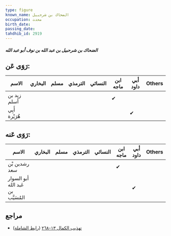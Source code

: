 ```yaml
---
type: figure
known_name: الضحاك بن شرحبيل
occupation: محدث
birth_date:
passing_date:
tahdhib_id: 2919
---
```

##### الضحاك بن شرحبيل بن عبد الله بن نوف أبو عبد الله

## رَوَى عَن:
| الاسم          | البخاري | مسلم | الترمذي | النسائي | ابن ماجه | أبي داود | Others |
| -------------- | ------- | ---- | ------- | ------- | -------- | -------- | ------ |
| زيد بن أسلم    |         |      |         |         | ✔        |          |        |
| أَبِي هُرَيْرة |         |      |         |         |          | ✔        |        |
## رَوَى عَنه:
| الاسم                              | البخاري | مسلم | الترمذي | النسائي | ابن ماجه | أبي داود | Others |
| ---------------------------------- | ------- | ---- | ------- | ------- | -------- | -------- | ------ |
| رشدين بْن سعد                      |         |      |         |         | ✔        |          |        |
| أبو السوار عَبد الله بن المُسَيَّب |         |      |         |         |          | ✔        |        |
## مراجع
- [تهذيب الكمال ١٣-٢٦٨](obsidian://open?vault=Tahdhib-al-Kamal&file=Figures/٢٩١٩-الضحاك%20بن%20شرحبيل%20بن%20عبد%20الله%20بن%20نوف%20أبو%20عبد%20الله) ([رابط الشاملة](https://shamela.ws/book/3722/6649))